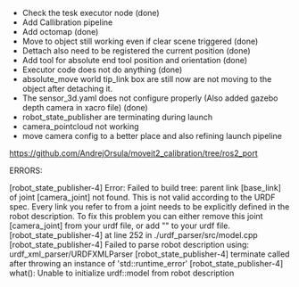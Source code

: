 - Check the tesk executor node (done)
- Add Callibration pipeline
- Add octomap (done)
- Move to object still working even if clear scene triggered (done)
- Dettach also need to be registered the current position (done)
- Add tool for absolute end tool position and orientation (done)
- Executor code does not do anything (done)
- absolute_move world tip_link box are still now are not moving to the object after detaching it.
- The sensor_3d.yaml does not configure properly (Also added gazebo depth camera in xacro file) (done)
- robot_state_publisher are terminating during launch
- camera_pointcloud not working
- move camera config to a better place and also refining launch pipeline

https://github.com/AndrejOrsula/moveit2_calibration/tree/ros2_port


ERRORS:

[robot_state_publisher-4] Error:   Failed to build tree: parent link [base_link] of joint [camera_joint] not found.  This is not valid according to the URDF spec. Every link you refer to from a joint needs to be explicitly defined in the robot description. To fix this problem you can either remove this joint [camera_joint] from your urdf file, or add "<link name="base_link" />" to your urdf file.
[robot_state_publisher-4]          at line 252 in ./urdf_parser/src/model.cpp
[robot_state_publisher-4] Failed to parse robot description using: urdf_xml_parser/URDFXMLParser
[robot_state_publisher-4] terminate called after throwing an instance of 'std::runtime_error'
[robot_state_publisher-4]   what():  Unable to initialize urdf::model from robot description
